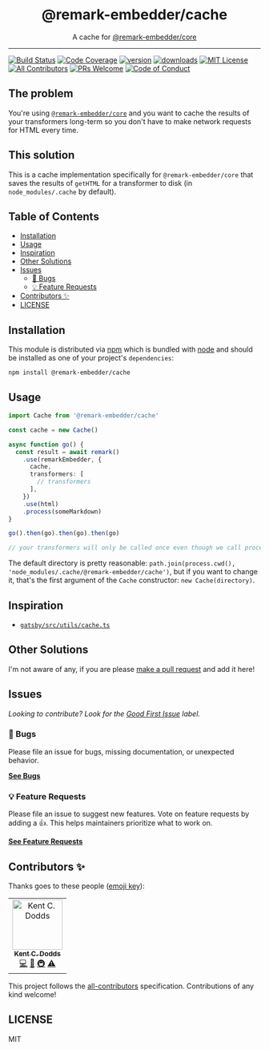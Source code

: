<div align="center">
<h1>@remark-embedder/cache</h1>

<p>A cache for <a href="https://github.com/react-embedder/core">@remark-embedder/core</a></p>
</div>

---

<!-- prettier-ignore-start -->
[![Build Status][build-badge]][build]
[![Code Coverage][coverage-badge]][coverage]
[![version][version-badge]][package]
[![downloads][downloads-badge]][npmtrends]
[![MIT License][license-badge]][license]
[![All Contributors][all-contributors-badge]](#contributors-)
[![PRs Welcome][prs-badge]][prs]
[![Code of Conduct][coc-badge]][coc]
<!-- prettier-ignore-end -->

## The problem

You're using [`@remark-embedder/core`](https://github.com/react-embedder/core)
and you want to cache the results of your transformers long-term so you don't
have to make network requests for HTML every time.

## This solution

This is a cache implementation specifically for `@remark-embedder/core` that
saves the results of `getHTML` for a transformer to disk (in
`node_modules/.cache` by default).

## Table of Contents

<!-- START doctoc generated TOC please keep comment here to allow auto update -->
<!-- DON'T EDIT THIS SECTION, INSTEAD RE-RUN doctoc TO UPDATE -->

- [Installation](#installation)
- [Usage](#usage)
- [Inspiration](#inspiration)
- [Other Solutions](#other-solutions)
- [Issues](#issues)
  - [🐛 Bugs](#-bugs)
  - [💡 Feature Requests](#-feature-requests)
- [Contributors ✨](#contributors-)
- [LICENSE](#license)

<!-- END doctoc generated TOC please keep comment here to allow auto update -->

## Installation

This module is distributed via [npm][npm] which is bundled with [node][node] and
should be installed as one of your project's `dependencies`:

```
npm install @remark-embedder/cache
```

## Usage

```typescript
import Cache from '@remark-embedder/cache'

const cache = new Cache()

async function go() {
  const result = await remark()
    .use(remarkEmbedder, {
      cache,
      transformers: [
        // transformers
      ],
    })
    .use(html)
    .process(someMarkdown)
}

go().then(go).then(go).then(go)

// your transformers will only be called once even though we call process 4 times.
```

The default directory is pretty reasonable:
`path.join(process.cwd(), 'node_modules/.cache/@remark-embedder/cache')`, but if
you want to change it, that's the first argument of the `Cache` constructor:
`new Cache(directory)`.

## Inspiration

- [`gatsby/src/utils/cache.ts`](https://github.com/gatsbyjs/gatsby/blob/10dfe011c368e28e8de19f0f5569748ebb9a6bc3/packages/gatsby/src/utils/cache.ts)

## Other Solutions

I'm not aware of any, if you are please [make a pull request][prs] and add it
here!

## Issues

_Looking to contribute? Look for the [Good First Issue][good-first-issue]
label._

### 🐛 Bugs

Please file an issue for bugs, missing documentation, or unexpected behavior.

[**See Bugs**][bugs]

### 💡 Feature Requests

Please file an issue to suggest new features. Vote on feature requests by adding
a 👍. This helps maintainers prioritize what to work on.

[**See Feature Requests**][requests]

## Contributors ✨

Thanks goes to these people ([emoji key][emojis]):

<!-- ALL-CONTRIBUTORS-LIST:START - Do not remove or modify this section -->
<!-- prettier-ignore-start -->
<!-- markdownlint-disable -->
<table>
  <tr>
    <td align="center"><a href="https://kentcdodds.com"><img src="https://avatars.githubusercontent.com/u/1500684?v=3" width="100px;" alt="Kent C. Dodds"/><br /><sub><b>Kent C. Dodds</b></sub></a><br /><a href="https://github.com/remark-embedder/cache/commits?author=kentcdodds" title="Code">💻</a> <a href="https://github.com/remark-embedder/cache/commits?author=kentcdodds" title="Documentation">📖</a> <a href="#infra-kentcdodds" title="Infrastructure (Hosting, Build-Tools, etc)">🚇</a> <a href="https://github.com/remark-embedder/cache/commits?author=kentcdodds" title="Tests">⚠️</a></td>
  </tr>
</table>

<!-- markdownlint-enable -->
<!-- prettier-ignore-end -->

<!-- ALL-CONTRIBUTORS-LIST:END -->

This project follows the [all-contributors][all-contributors] specification.
Contributions of any kind welcome!

## LICENSE

MIT

<!-- prettier-ignore-start -->
[npm]: https://www.npmjs.com
[node]: https://nodejs.org
[build-badge]: https://img.shields.io/github/workflow/status/remark-embedder/cache/validate?logo=github&style=flat-square
[build]: https://github.com/remark-embedder/cache/actions?query=workflow%3Avalidate
[coverage-badge]: https://img.shields.io/codecov/c/github/remark-embedder/cache.svg?style=flat-square
[coverage]: https://codecov.io/github/remark-embedder/cache
[version-badge]: https://img.shields.io/npm/v/@remark-embedder/cache.svg?style=flat-square
[package]: https://www.npmjs.com/package/@remark-embedder/cache
[downloads-badge]: https://img.shields.io/npm/dm/@remark-embedder/cache.svg?style=flat-square
[npmtrends]: https://www.npmtrends.com/@remark-embedder/cache
[license-badge]: https://img.shields.io/npm/l/@remark-embedder/cache.svg?style=flat-square
[license]: https://github.com/remark-embedder/cache/blob/main/LICENSE
[prs-badge]: https://img.shields.io/badge/PRs-welcome-brightgreen.svg?style=flat-square
[prs]: https://makeapullrequest.com
[coc-badge]: https://img.shields.io/badge/code%20of-conduct-ff69b4.svg?style=flat-square
[coc]: https://github.com/remark-embedder/cache/blob/main/CODE_OF_CONDUCT.md
[emojis]: https://github.com/all-contributors/all-contributors#emoji-key
[all-contributors]: https://github.com/all-contributors/all-contributors
[all-contributors-badge]: https://img.shields.io/github/all-contributors/remark-embedder/cache?color=orange&style=flat-square
[bugs]: https://github.com/remark-embedder/cache/issues?utf8=%E2%9C%93&q=is%3Aissue+is%3Aopen+sort%3Acreated-desc+label%3Abug
[requests]: https://github.com/remark-embedder/cache/issues?utf8=%E2%9C%93&q=is%3Aissue+is%3Aopen+sort%3Areactions-%2B1-desc+label%3Aenhancement
[good-first-issue]: https://github.com/remark-embedder/cache/issues?utf8=%E2%9C%93&q=is%3Aissue+is%3Aopen+sort%3Areactions-%2B1-desc+label%3Aenhancement+label%3A%22good+first+issue%22
<!-- prettier-ignore-end -->
